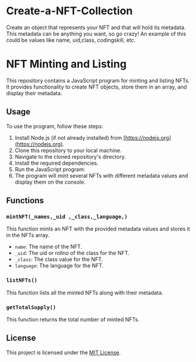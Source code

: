 # Create-a-NFT-Collection

Create an object that represents your NFT and that will hold its metadata. This metadata can be anything you want, so go crazy! An example of this could be values like name, uid,class, codingskill, etc.

# NFT Minting and Listing

This repository contains a JavaScript program for minting and listing NFTs. It provides functionality to create NFT objects, store them in an array, and display their metadata.

## Usage

To use the program, follow these steps:

1. Install Node.js (if not already installed) from [https://nodejs.org](https://nodejs.org).
2. Clone this repository to your local machine.
3. Navigate to the cloned repository's directory.
4. Install the required dependencies.
5. Run the JavaScript program:
6. The program will mint several NFTs with different metadata values and display them on the console.

## Functions

### `mintNFT(_names,_uid ,_class,_language,)`

This function mints an NFT with the provided metadata values and stores it in the NFTs array.

- `name`: The name of the NFT.
- `_uid`: The uid or rollno of the class for the NFT.
- `_class`: The class value for the NFT.
- `language`: The language for the NFT.

### `listNFTs()`

This function lists all the minted NFTs along with their metadata.

### `getTotalSupply()`

This function returns the total number of minted NFTs.

## License

This project is licensed under the [MIT License](LICENSE).





